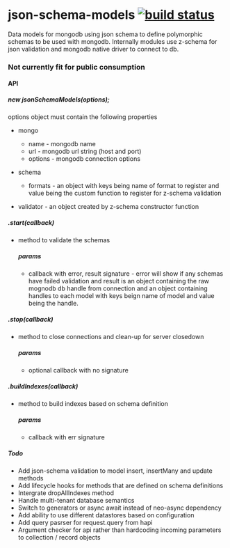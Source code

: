 # json-schema-models [![build status](https://travis-ci.org/simon-p-r/json-schema-models.svg?branch=master)](https://travis-ci.org/simon-p-r/json-schema-models)

Data models for mongodb using json schema to define polymorphic schemas to be used with mongodb.
Internally modules use z-schema for json validation and mongodb native driver to connect to db.

### Not currently fit for public consumption


#### API

##### new jsonSchemaModels(options);

options object must contain the following properties
+ mongo
   + name - mongodb name
   + url - mongodb url string (host and port)
   + options - mongodb connection options

+ schema
   + formats - an object with keys being name of format to register and value being the custom function to register for z-schema validation
+ validator - an object created by z-schema constructor function

##### .start(callback)

+ method to validate the schemas

    ##### params
    + callback with error, result signature - error will show if any schemas have failed validation and result is an object containing the raw mognodb db handle from connection and an object containing handles to each model with keys beign name of model and value being the handle.

##### .stop(callback)

+ method to close connections and clean-up for server closedown

    ##### params
    + optional callback with no signature

##### .buildIndexes(callback)

+ method to build indexes based on schema definition

    ##### params
    + callback with err signature

##### Todo

+ Add json-schema validation to model insert, insertMany and update methods
+ Add lifecycle hooks for methods that are defined on schema definitions
+ Intergrate dropAllIndexes method
+ Handle multi-tenant database semantics
+ Switch to generators or async await instead of neo-async dependency
+ Add ability to use different datastores based on configuration
+ Add query pasrser for request.query from hapi
+ Argument checker for api rather than hardcoding incoming parameters to collection / record objects
